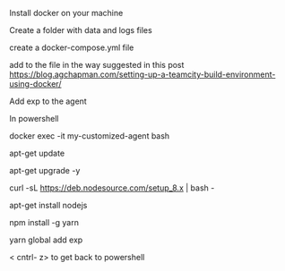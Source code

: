 ﻿Install docker on your machine

Create a folder with data and logs files

create a docker-compose.yml file

add to the file in the way suggested in this post
https://blog.agchapman.com/setting-up-a-teamcity-build-environment-using-docker/

Add exp to the agent

In powershell

docker exec -it my-customized-agent bash

apt-get update

apt-get upgrade -y

 curl -sL https://deb.nodesource.com/setup_8.x |  bash -
 
 apt-get install nodejs
 
 npm install -g yarn
 
 yarn global add exp
 
 < cntrl- z> to get back to powershell